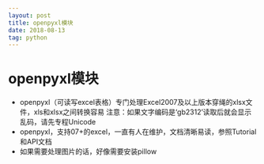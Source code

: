 ```yaml
---
layout: post
title: openpyxl模块
date: 2018-08-13
tag: python
---
```

# openpyxl模块
- openpyxl（可读写excel表格）专门处理Excel2007及以上版本穿绳的xlsx文件，xls和xlsx之间转换容易
  注意：如果文字编码是‘gb2312’读取后就会显示乱码，请先专程Unicode
- openpyxl，支持07+的excel，一直有人在维护，文档清晰易读，参照Tutorial和API文档
- 如果需要处理图片的话，好像需要安装pillow

#
